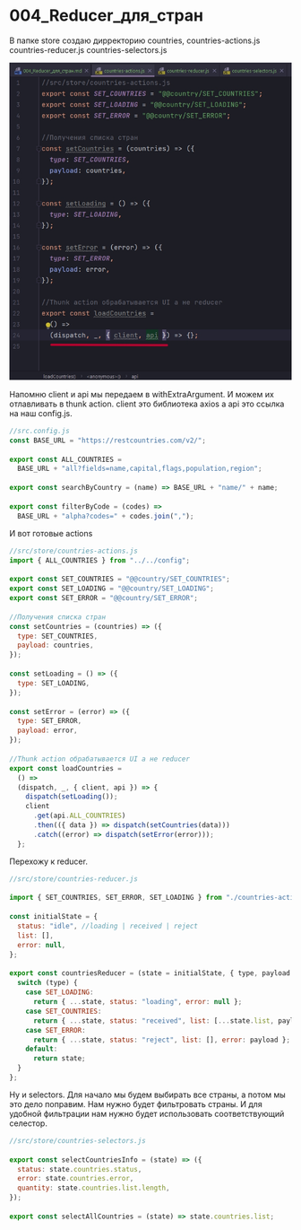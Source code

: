 # 004_Reducer_для_стран

В папке store создаю дирректорию countries, countries-actions.js countries-reducer.js countries-selectors.js

![](img/001.jpg)

Напомню client и api мы передаем в withExtraArgument. И можем их отлавливать в thunk action. client это библиотека axios а api это ссылка на наш config.js. 

```js
//src.config.js
const BASE_URL = "https://restcountries.com/v2/";

export const ALL_COUNTRIES =
  BASE_URL + "all?fields=name,capital,flags,population,region";

export const searchByCountry = (name) => BASE_URL + "name/" + name;

export const filterByCode = (codes) =>
  BASE_URL + "alpha?codes=" + codes.join(",");

```

И вот готовые actions

```js
//src/store/countries-actions.js
import { ALL_COUNTRIES } from "../../config";

export const SET_COUNTRIES = "@@country/SET_COUNTRIES";
export const SET_LOADING = "@@country/SET_LOADING";
export const SET_ERROR = "@@country/SET_ERROR";

//Получения списка стран
const setCountries = (countries) => ({
  type: SET_COUNTRIES,
  payload: countries,
});

const setLoading = () => ({
  type: SET_LOADING,
});

const setError = (error) => ({
  type: SET_ERROR,
  payload: error,
});

//Thunk action обрабатывается UI а не reducer
export const loadCountries =
  () =>
  (dispatch, _, { client, api }) => {
    dispatch(setLoading());
    client
      .get(api.ALL_COUNTRIES)
      .then(({ data }) => dispatch(setCountries(data)))
      .catch((error) => dispatch(setError(error)));
  };

```

Перехожу к reducer.

```js
//src/store/countries-reducer.js

import { SET_COUNTRIES, SET_ERROR, SET_LOADING } from "./countries-actions";

const initialState = {
  status: "idle", //loading | received | reject
  list: [],
  error: null,
};

export const countriesReducer = (state = initialState, { type, payload }) => {
  switch (type) {
    case SET_LOADING:
      return { ...state, status: "loading", error: null };
    case SET_COUNTRIES:
      return { ...state, status: "received", list: [...state.list, payload] };
    case SET_ERROR:
      return { ...state, status: "reject", list: [], error: payload };
    default:
      return state;
  }
};

```

Ну и selectors. Для начало мы будем выбирать все страны, а потом мы это дело поправим. Нам нужно будет фильтровать страны. И для удобной фильтрации нам нужно будет использовать соответствующий селестор.

```js
//src/store/countries-selectors.js

export const selectCountriesInfo = (state) => ({
  status: state.countries.status,
  error: state.countries.error,
  quantity: state.countries.list.length,
});

export const selectAllCountries = (state) => state.countries.list;

```

